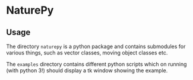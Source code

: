 # NaturePy

## Usage

The directory `naturepy` is a python package and contains submodules for various things, such as vector classes, moving object classes etc.

The `examples` directory contains different python scripts which on running (with python 3!) should display a tk window showing the example.
